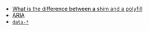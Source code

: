 * [What is the difference between a shim and a polyfill](https://github.com/hovermind/html5/blob/master/shim-vs-polyfill.md)
* [ARIA](https://github.com/hovermind/html5/blob/master/aria.md)
* [`data-*`](https://github.com/hovermind/html5/blob/master/data-attribute.md)
